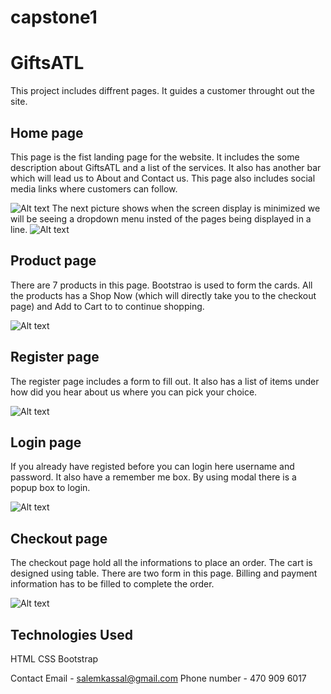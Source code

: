 # capstone1 
# GiftsATL

This project includes diffrent pages. It guides a customer throught out the site.

##  Home page
This page is the fist landing page for the website. It includes the some description about GiftsATL and a list of the services. It also has another bar which will lead us to About and Contact us. This page also includes social media links where customers can follow.

![Alt text](/images/README.image/homepage.jpg)
The next picture shows when the screen display is minimized we will be seeing a dropdown menu insted of the pages being displayed in a line.
![Alt text](/images/README.image/homepagedd.jpg)

##  Product page
There are 7 products in this page. Bootstrao is used to form the cards. All the products has a Shop Now (which will directly take you to the checkout page) and Add to Cart to to continue shopping.

![Alt text](/images/README.image/productpage.jpg)

##  Register page
The register page includes a form to fill out. It also has a list of items under how did you hear about us where you can pick your choice.

![Alt text](/images/README.image/registerpage.jpg)

##  Login page
If you already have registed before you can login here username and password. It also have a remember me box. By using modal there is a popup box to login.

![Alt text](/images/README.image/loginpage.jpg)

##  Checkout page
The checkout page hold all the informations to place an order. The cart is designed using table. There are two form in this page. Billing and payment information has to be filled to complete the order.

![Alt text](/images/README.image/checkoutpage.jpg)

## Technologies Used
HTML
CSS
Bootstrap


Contact
    Email - salemkassal@gmail.com
    Phone number - 470 909 6017

